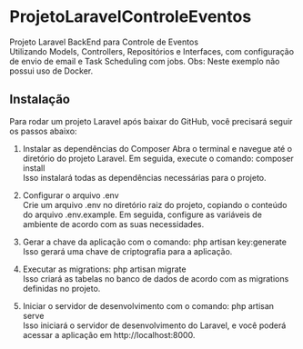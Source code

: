 
# ProjetoLaravelControleEventos
Projeto Laravel BackEnd para Controle de Eventos<br/>
 Utilizando Models, Controllers, Repositórios e Interfaces, com configuração de envio de email e Task Scheduling com jobs.
Obs: Neste exemplo não possui uso de Docker.

## Instalação

Para rodar um projeto Laravel após baixar do GitHub, você precisará seguir os passos abaixo:

1. Instalar as dependências do Composer
   Abra o terminal e navegue até o diretório do projeto Laravel.
   Em seguida, execute o comando: composer install<br/>
   Isso instalará todas as dependências necessárias para o projeto.<br/>

3. Configurar o arquivo .env<br/>
    Crie um arquivo .env no diretório raiz do projeto, copiando o conteúdo do arquivo .env.example. Em seguida, configure as variáveis de ambiente de acordo com as suas necessidades.<br/>
   
4. Gerar a chave da aplicação com o comando: php artisan key:generate<br/>
   Isso gerará uma chave de criptografia para a aplicação.<br/>

4. Executar as migrations: php artisan migrate<br/>
   Isso criará as tabelas no banco de dados de acordo com as migrations definidas no projeto.<br/>

5. Iniciar o servidor de desenvolvimento com o comando: php artisan serve<br/>
   Isso iniciará o servidor de desenvolvimento do Laravel, e você poderá acessar a aplicação em http://localhost:8000.<br/>


